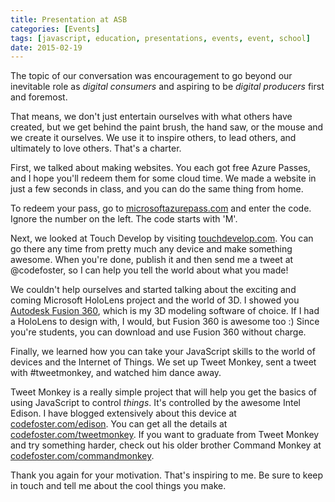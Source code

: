 ```yaml
---
title: Presentation at ASB
categories: [Events]
tags: [javascript, education, presentations, events, event, school]
date: 2015-02-19
---
```


The topic of our conversation was encouragement to go beyond our inevitable role as _digital consumers_ and aspiring to be _digital producers_ first and foremost.

That means, we don't just entertain ourselves with what others have created, but we get behind the paint brush, the hand saw, or the mouse and we create it ourselves. We use it to inspire others, to lead others, and ultimately to love others. That's a charter.


First, we talked about making websites. You each got free Azure Passes, and I hope you'll redeem them for some cloud time. We made a website in just a few seconds in class, and you can do the same thing from home.

To redeem your pass, go to [microsoftazurepass.com](http://microsoftazurepass.com) and enter the code. Ignore the number on the left. The code starts with 'M'.

Next, we looked at Touch Develop by visiting [touchdevelop.com](http://touchdevelop.com). You can go there any time from pretty much any device and make something awesome. When you're done, publish it and then send me a tweet at @codefoster, so I can help you tell the world about what you made!

We couldn't help ourselves and started talking about the exciting and coming Microsoft HoloLens project and the world of 3D. I showed you [Autodesk Fusion 360](fusion360.autodesk.com), which is my 3D modeling software of choice. If I had a HoloLens to design with, I would, but Fusion 360 is awesome too :) Since you're students, you can download and use Fusion 360 without charge.

Finally, we learned how you can take your JavaScript skills to the world of devices and the Internet of Things. We set up Tweet Monkey, sent a tweet with #tweetmonkey, and watched him dance away.

Tweet Monkey is a really simple project that will help you get the basics of using JavaScript to control _things_. It's controlled by the awesome Intel Edison. I have blogged extensively about this device at [codefoster.com/edison](codefoster.com/edison). You can get all the details at [codefoster.com/tweetmonkey](codefoster.com/tweetmonkey). If you want to graduate from Tweet Monkey and try something harder, check out his older brother Command Monkey at [codefoster.com/commandmonkey](codefoster.com/commandmonkey).

Thank you again for your motivation. That's inspiring to me. Be sure to keep in touch and tell me about the cool things you make.